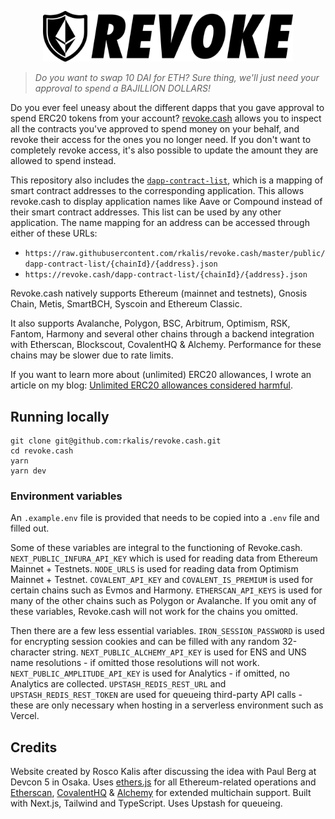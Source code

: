<p align="center">
  <img width="400" src="public/assets/images/revoke.png">
</p>

> _Do you want to swap 10 DAI for ETH? Sure thing, we'll just need your approval to spend a BAJILLION DOLLARS!_

Do you ever feel uneasy about the different dapps that you gave approval to spend ERC20 tokens from your account? [revoke.cash](https://revoke.cash) allows you to inspect all the contracts you've approved to spend money on your behalf, and revoke their access for the ones you no longer need. If you don't want to completely revoke access, it's also possible to update the amount they are allowed to spend instead.

This repository also includes the [`dapp-contract-list`](/public/dapp-contract-list/), which is a mapping of smart contract addresses to the corresponding application. This allows revoke.cash to display application names like Aave or Compound instead of their smart contract addresses. This list can be used by any other application. The name mapping for an address can be accessed through either of these URLs:

- `https://raw.githubusercontent.com/rkalis/revoke.cash/master/public/dapp-contract-list/{chainId}/{address}.json`
- `https://revoke.cash/dapp-contract-list/{chainId}/{address}.json`

Revoke.cash natively supports Ethereum (mainnet and testnets), Gnosis Chain, Metis, SmartBCH, Syscoin and Ethereum Classic.

It also supports Avalanche, Polygon, BSC, Arbitrum, Optimism, RSK, Fantom, Harmony and several other chains through a backend integration with Etherscan, Blockscout, CovalentHQ & Alchemy. Performance for these chains may be slower due to rate limits.

If you want to learn more about (unlimited) ERC20 allowances, I wrote an article on my blog: [Unlimited ERC20 allowances considered harmful](https://kalis.me/unlimited-erc20-allowances/).

## Running locally

```
git clone git@github.com:rkalis/revoke.cash.git
cd revoke.cash
yarn
yarn dev
```

### Environment variables

An `.example.env` file is provided that needs to be copied into a `.env` file and filled out.

Some of these variables are integral to the functioning of Revoke.cash. `NEXT_PUBLIC_INFURA_API_KEY` which is used for reading data from Ethereum Mainnet + Testnets. `NODE_URLS` is used for reading data from Optimism Mainnet + Testnet. `COVALENT_API_KEY` and `COVALENT_IS_PREMIUM` is used for certain chains such as Evmos and Harmony. `ETHERSCAN_API_KEYS` is used for many of the other chains such as Polygon or Avalanche. If you omit any of these variables, Revoke.cash will not work for the chains you omitted.

Then there are a few less essential variables. `IRON_SESSION_PASSWORD` is used for encrypting session cookies and can be filled with any random 32-character string. `NEXT_PUBLIC_ALCHEMY_API_KEY` is used for ENS and UNS name resolutions - if omitted those resolutions will not work. `NEXT_PUBLIC_AMPLITUDE_API_KEY` is used for Analytics - if omitted, no Analytics are collected. `UPSTASH_REDIS_REST_URL` and `UPSTASH_REDIS_REST_TOKEN` are used for queueing third-party API calls - these are only necessary when hosting in a serverless environment such as Vercel.

## Credits

Website created by Rosco Kalis after discussing the idea with Paul Berg at Devcon 5 in Osaka. Uses [ethers.js](https://github.com/ethers-io/ethers.js) for all Ethereum-related operations and [Etherscan](https://etherscan.io), [CovalentHQ](https://www.covalenthq.com/) & [Alchemy](https://www.alchemy.com/) for extended multichain support. Built with Next.js, Tailwind and TypeScript. Uses Upstash for queueing.
